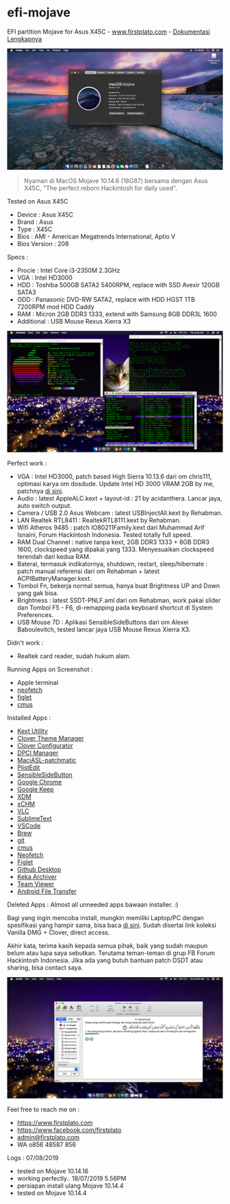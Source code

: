 # efi-mojave

EFI partition Mojave for Asus X45C - www.firstplato.com - <a href="https://github.com/ipang-dwi/efi-mojave/wiki" target="_blank">Dokumentasi Lengkapnya</a>

<img src="https://raw.githubusercontent.com/ipang-dwi/efi-mojave/master/img/ss.png" />

> Nyaman di MacOS Mojave 10.14.6 (18G87) bersama dengan Asus X45C, "The perfect reborn Hackintosh for daily used".

Tested on Asus X45C
- Device : Asus X45C
- Brand : Asus
- Type : X45C
- Bios : AMI - American Megatrends International, Aptio V
- Bios Version : 208

Specs :
- Procie : Intel Core i3-2350M 2.3GHz
- VGA : Intel HD3000
- HDD : Toshiba 500GB SATA2 5400RPM, replace with SSD Avexir 120GB SATA3
- ODD : Panasonic DVD-RW SATA2, replace with HDD HGST 1TB 7200RPM mod HDD Caddy
- RAM : Micron 2GB DDR3 1333, extend with Samsung 8GB DDR3L 1600
- Additional : USB Mouse Rexus Xierra X3

<img src="https://raw.githubusercontent.com/ipang-dwi/efi-high-sierra/master/ss/2.png"/>

Perfect work :
- VGA : Intel HD3000, patch based High Sierra 10.13.6 dari om chris111, optimasi karya om dosdude. Update Intel HD 3000 VRAM 2GB by me, patchnya <a href="https://github.com/ipang-dwi/ihd3000">di sini</a>.
- Audio : latest AppleALC.kext + layout-id : 21 by acidanthera. Lancar jaya, auto switch output.
- Camera / USB 2.0 Asus Webcam : latest USBInjectAll.kext by Rehabman.
- LAN Realtek RTL8411 : RealtekRTL8111.kext by Rehabman.
- Wifi Atheros 9485 : patch IO80211Family.kext dari Muhammad Arif Isnaini, Forum Hackintosh Indonesia. Tested totally full speed.
- RAM Dual Channel : native tanpa kext, 2GB DDR3 1333 + 8GB DDR3 1600, clockspeed yang dipakai yang 1333. Menyesuaikan clockspeed terendah dari kedua RAM.
- Baterai, termasuk indikatornya, shutdown, restart, sleep/hibernate : patch manual referensi dari om Rehabman + latest ACPIBatteryManager.kext.
- Tombol Fn, bekerja normal semua, hanya buat Brightness UP and Down yang gak bisa.
- Brightness : latest SSDT-PNLF.aml dari om Rehabman, work pakai slider dan Tombol F5 - F6, di-remapping pada keyboard shortcut di System Preferences.
- USB Mouse 7D : Aplikasi SensibleSideButtons dari om Alexei Baboulevitch, tested lancar jaya USB Mouse Rexus Xierra X3.

Didn't work :
- Realtek card reader, sudah hukum alam.

Running Apps on Screenshot :
- Apple terminal
- <a href="https://github.com/dylanaraps/neofetch" target="blank">neofetch</a>
- <a href="http://www.figlet.org/" target="blank">figlet</a>
- <a href="https://cmus.github.io/" target="blank">cmus</a>

Installed Apps :
- <a href="http://cvad-mac.narod.ru/index/0-4" target="blank">Kext Utility</a>
- <a href="https://sourceforge.net/projects/cloverefiboot/" target="blank">Clover Theme Manager</a>
- <a href="https://sourceforge.net/projects/cloverefiboot/" target="blank">Clover Configurator</a>
- <a href="https://sourceforge.net/projects/dpcimanager/" target="blank">DPCI Manager</a>
- <a href="https://bitbucket.org/RehabMan/os-x-maciasl-patchmatic/src" target="blank">MaciASL-patchmatic</a>
- <a href="https://www.fatcatsoftware.com/plisteditpro/" target="blank">PlistEdit</a>
- <a href="https://sensible-side-buttons.archagon.net" target="blank">SensibleSideButton</a>
- <a href="https://www.google.com/chrome/" target="blank">Google Chrome</a>
- <a href="https://keep.google.com/" target="blank">Google Keep</a>
- <a href="http://xdman.sourceforge.net/" target="blank">XDM</a>
- <a href="https://sourceforge.net/projects/xchm/" target="blank">xCHM</a>
- <a href="https://www.videolan.org/vlc/index.html" target="blank">VLC</a>
- <a href="https://www.sublimetext.com/" target="blank">SublimeText</a>
- <a href="https://code.visualstudio.com/" target="blank">VSCode</a>
- <a href="https://brew.sh/" target="blank">Brew</a>
- <a href="https://git-scm.com/" target="blank">git</a>
- <a href="https://cmus.github.io/" target="blank">cmus</a> 
- <a href="https://github.com/dylanaraps/neofetch" target="blank">Neofetch</a>
- <a href="http://www.figlet.org/" target="blank">Figlet</a>
- <a href="https://desktop.github.com/" target="blank">Github Desktop</a>
- <a href="https://www.keka.io/en/" target="blank">Keka Archiver</a>
- <a href="https://www.teamviewer.com/en-us/download/mac-os/" target="blank">Team Viewer</a>
- <a href="https://www.android.com/filetransfer/" target="blank">Android File Transfer</a>

Deleted Apps :
Almost all unneeded apps bawaan installer. :)

Bagi yang ingin mencoba install, mungkin memiliki Laptop/PC dengan spesifikasi yang hampir sama, bisa baca <a href="https://github.com/ipang-dwi/efi-high-sierra/wiki" target="blank">di sini</a>. Sudah disertai link koleksi Vanilla DMG + Clover, direct access.

Akhir kata, terima kasih kepada semua pihak, baik yang sudah maupun belum atau lupa saya sebutkan. Terutama teman-teman di grup FB Forum Hackintosh Indonesia. Jika ada yang butuh bantuan patch DSDT atau sharing, bisa contact saya.

<img src="https://raw.githubusercontent.com/ipang-dwi/efi-high-sierra/master/ss/xchm.png"/>

Feel free to reach me on :
- https://www.firstplato.com
- https://www.facebook.com/firstplato
- admin@firstplato.com
- WA o856 48587 856

Logs :
07/08/2019
- tested on Mojave 10.14.16
- working perfectly..
18/07/2019 5.56PM 
- persiapan install ulang Mojave 10.14.4
- tested on Mojave 10.14.4
